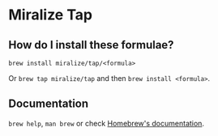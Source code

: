 # Miralize Tap

## How do I install these formulae?
`brew install miralize/tap/<formula>`

Or `brew tap miralize/tap` and then `brew install <formula>`.

## Documentation
`brew help`, `man brew` or check [Homebrew's documentation](https://docs.brew.sh).
